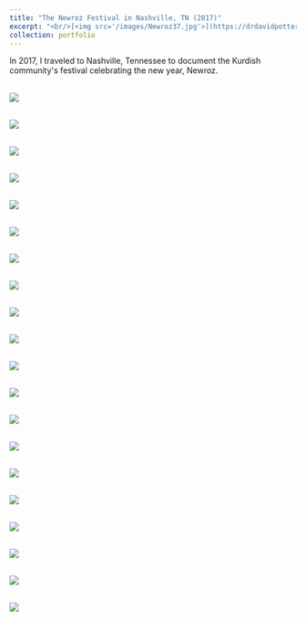```yaml
---
title: "The Newroz Festival in Nashville, TN (2017)"
excerpt: "<br/>[<img src='/images/Newroz37.jpg'>](https://drdavidpotter.github.io/portfolio/H_NewrozInNashville2017/)"
collection: portfolio
---
```


In 2017, I traveled to Nashville, Tennessee to document the Kurdish community's festival celebrating the new year, Newroz. 

<br/><img src='/images/Newroz.jpg'>

<br/><img src='/images/Newroz2.jpg'>

<br/><img src='/images/Newroz3.jpg'>

<br/><img src='/images/Newroz5.jpg'>

<br/><img src='/images/Newroz6.jpg'>

<br/><img src='/images/Newroz7.jpg'>

<br/><img src='/images/Newroz11.jpg'>

<br/><img src='/images/Newroz12.jpg'>

<br/><img src='/images/Newroz13.jpg'>

<br/><img src='/images/Newroz14.jpg'>

<br/><img src='/images/Newroz17.jpg'>

<br/><img src='/images/Newroz18.jpg'>

<br/><img src='/images/Newroz21.jpg'>

<br/><img src='/images/Newroz22.jpg'>

<br/><img src='/images/Newroz27.jpg'>

<br/><img src='/images/Newroz28.jpg'>

<br/><img src='/images/Newroz30.jpg'>

<br/><img src='/images/Newroz31.jpg'>

<br/><img src='/images/Newroz34.jpg'>

<br/><img src='/images/Newroz37.jpg'>






















